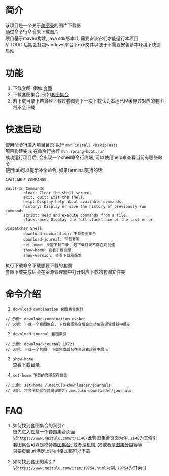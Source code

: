 # 简介
该项目是一个关于[美图录](https://www.meitulu.com)的图片下载器<br/>
通过命令行命令来下载图片<br/>
项目基于maven构建, java sdk版本11, 需要安装它们才能运行本项目<br/>
// TODO 后期会打包windows平台下exe文件以便于不需要安装基本环境下快速启动

# 功能
1. 下载套图, 例如:[套图](https://www.meitulu.com/item/19754.html)
2. 下载套图集合, 例如[套图集合](https://www.meitulu.com/t/1148/)
3. 若下载目录下若曾经下载过套图则下一次下载认为本地已经缓存过对应的套图将不会下载

# 快速启动
使用命令行进入项目目录 执行 `mvn install -DskipTests` <br/>
项目构建完成 在命令行执行 `mvn spring-boot:run`<br/>
成功运行项目后, 会出现一个shell命令行终端, 可以使用help来查看当前有哪些命令<br/>
使用tab可以提示补全命令, 如果terminal支持的话<br/>
```jshelllanguage
AVAILABLE COMMANDS

Built-In Commands
        clear: Clear the shell screen.
        exit, quit: Exit the shell.
        help: Display help about available commands.
        history: Display or save the history of previously run commands
        script: Read and execute commands from a file.
        stacktrace: Display the full stacktrace of the last error.

Dispatcher Shell
        download-combination: 下载套图集合
        download-journal: 下载套图
        set-home: 设置下载目录, 若下载目录不存在将创建
        show-home: 查看下载目录
        show-version: 查看下载器版本

```
执行下载命令下载想要下载的套图<br/>
套图下载完成后会在资源管理器中打开对应下载的套图文件夹

# 命令介绍
1. `download-combination 套图集合索引`<br/>
```jshelllanguage
// 示例: download-combination nvshen
// 说明: 下载一个套图集合, 下载套图集合后会自动在资源管理器中展示
```
2. `download-journal 套图索引`<br/>
```jshelllanguage
// 示例: download-journal 19721
// 说明: 下载一个套图, 下载完成后会在资源管理器中展示
```

3. `show-home`<br/>
查看下载目录<br/>

4. `set-home 下载的套图保存目录`<br/>
```jshelllanguage
// 示例: set-home /.meitulu-downloader/journals
// 说明: 将套图的保存目录设置为/.meitulu-downloader/journals
```

# FAQ
1. 如何找到套图集合的索引?<br/>
首先进入任意一个套图集合页面<br/>
以`https://www.meitulu.com/t/1148/`此套图集合页面为例, `1148`为其索引<br/>
套图集合可以是模特[套图集合](https://www.meitulu.com/t/1148/), 或者是[机构](https://www.meitulu.com/t/xiuren/), 又或者是[图集分类](https://www.meitulu.com/t/nvshen/)等等<br/>
只要页面url满足上述url格式都可以下载

2. 如何找到套图的索引?<br/>
以`https://www.meitulu.com/item/19754.html`为例, `19754`为其索引<br/>
